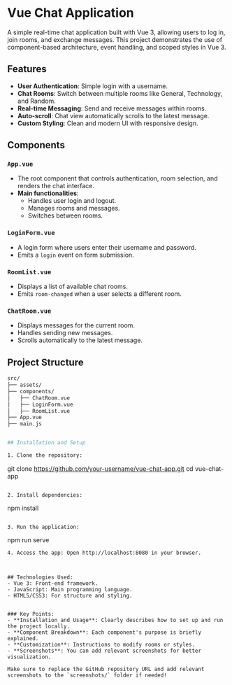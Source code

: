 # Vue Chat Application

A simple real-time chat application built with Vue 3, allowing users to log in, join rooms, and exchange messages. This project demonstrates the use of component-based architecture, event handling, and scoped styles in Vue 3.

## Features

- **User Authentication**: Simple login with a username.
- **Chat Rooms**: Switch between multiple rooms like General, Technology, and Random.
- **Real-time Messaging**: Send and receive messages within rooms.
- **Auto-scroll**: Chat view automatically scrolls to the latest message.
- **Custom Styling**: Clean and modern UI with responsive design.
  
## Components

### `App.vue`
- The root component that controls authentication, room selection, and renders the chat interface.
- **Main functionalities**:
  - Handles user login and logout.
  - Manages rooms and messages.
  - Switches between rooms.

### `LoginForm.vue`
- A login form where users enter their username and password.
- Emits a `login` event on form submission.

### `RoomList.vue`
- Displays a list of available chat rooms.
- Emits `room-changed` when a user selects a different room.

### `ChatRoom.vue`
- Displays messages for the current room.
- Handles sending new messages.
- Scrolls automatically to the latest message.

## Project Structure

```bash
src/
├── assets/
├── components/
│   ├── ChatRoom.vue
│   ├── LoginForm.vue
│   ├── RoomList.vue
├── App.vue
├── main.js


## Installation and Setup

1. Clone the repository:

```
git clone https://github.com/your-username/vue-chat-app.git
cd vue-chat-app
```

2. Install dependencies:

```
npm install
```

3. Run the application:

```
npm run serve
```
4. Access the app: Open http://localhost:8080 in your browser.



## Technologies Used:
- Vue 3: Front-end framework.
- JavaScript: Main programming language.
- HTML5/CSS3: For structure and styling.


### Key Points:
- **Installation and Usage**: Clearly describes how to set up and run the project locally.
- **Component Breakdown**: Each component's purpose is briefly explained.
- **Customization**: Instructions to modify rooms or styles.
- **Screenshots**: You can add relevant screenshots for better visualization.

Make sure to replace the GitHub repository URL and add relevant screenshots to the `screenshots/` folder if needed!




